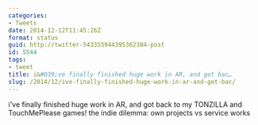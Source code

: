 ```yaml
---
categories:
- Tweets
date: 2014-12-12T11:45:26Z
format: status
guid: http://twitter-543355944395362304-post
id: 5544
tags:
- tweet
title: i&#039;ve finally finished huge work in AR, and got bac…
slug: /2014/12/ive-finally-finished-huge-work-in-ar-and-got-bac/
---
```


i've finally finished huge work in AR, and got back to my TONZILLA and TouchMePlease games! the indie dilemma: own projects vs service works